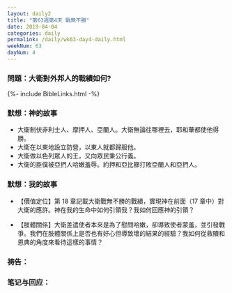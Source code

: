 ```yaml
---
layout: daily2
title: "第63週第4天 戰無不勝"
date: 2019-04-04
categories: daily
permalink: /daily/wk63-day4-daily.html
weekNum: 63
dayNum: 4
---
```


### 問題：大衛對外邦人的戰績如何?
 
{%- include BibleLinks.html -%}

### 默想：神的故事
+ 大衛制伏非利士人、摩押人、亞蘭人。大衛無論往哪裡去，耶和華都使他得勝。  
+ 大衛在以東地設立防營，以東人就都歸服他。  
+ 大衛做以色列眾人的王，又向眾民秉公行義。  
+ 大衛的臣僕被亞捫人哈嫩羞辱。約押和亞比篩打敗亞蘭人和亞捫人。

### 默想：我的故事
+ 【價值定位】第 18 章記載大衛戰無不勝的戰績，實現神在前面（17 章中）對大衛的應許。神在我的生命中如何引領我？我如何回應神的引領？

+ 【肢體關係】大衛差遣使者本來是為了慰問哈嫩，卻導致使者蒙羞，並引發戰爭。我們在肢體關係上是否也有好心但導致壞的結果的經驗？我如何從救贖和恩典的角度來看待這樣的事情？

### 祷告：

### 笔记与回应：
